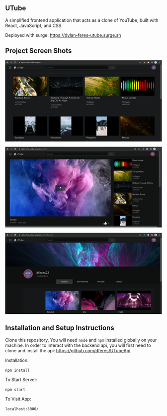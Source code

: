 ## UTube

A simplified frontend application that acts as a clone of YouTube, built with React, JavaScript, and CSS.

Deployed with surge: https://dylan-feres-utube.surge.sh

## Project Screen Shots

<img src='https://raw.githubusercontent.com/dferes/UTube/master/UTube_screenshot.png'><br>

<img src='https://raw.githubusercontent.com/dferes/UTube/master/UTube_screenshot_2.png'><br>

<img src='https://raw.githubusercontent.com/dferes/UTube/master/UTube_screenshot_3.png'><br>

## Installation and Setup Instructions

Clone this repository. You will need `node` and `npm` installed globally on your machine. In order to interact with the backend api, you will first need to clone and install the api: https://github.com/dferes/UTubeApi 

Installation:

`npm install`  

To Start Server:

`npm start`  

To Visit App:

`localhost:3000/`  

